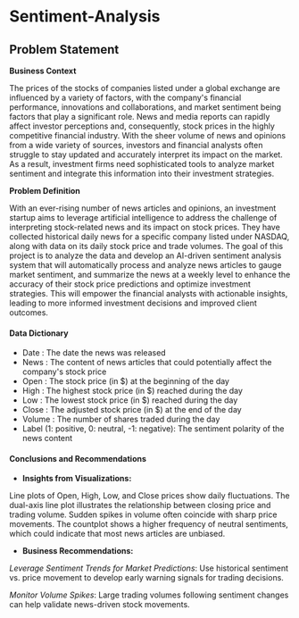 # Sentiment-Analysis

## Problem Statement
**Business Context**

The prices of the stocks of companies listed under a global exchange are influenced by a variety of factors, with the company's financial performance, innovations and collaborations, and market sentiment being factors that play a significant role. News and media reports can rapidly affect investor perceptions and, consequently, stock prices in the highly competitive financial industry. With the sheer volume of news and opinions from a wide variety of sources, investors and financial analysts often struggle to stay updated and accurately interpret its impact on the market. As a result, investment firms need sophisticated tools to analyze market sentiment and integrate this information into their investment strategies.

**Problem Definition**

With an ever-rising number of news articles and opinions, an investment startup aims to leverage artificial intelligence to address the challenge of interpreting stock-related news and its impact on stock prices. They have collected historical daily news for a specific company listed under NASDAQ, along with data on its daily stock price and trade volumes.
The goal of this project is to analyze the data and develop an AI-driven sentiment analysis system that will automatically process and analyze news articles to gauge market sentiment, and summarize the news at a weekly level to enhance the accuracy of their stock price predictions and optimize investment strategies. This will empower the financial analysts with actionable insights, leading to more informed investment decisions and improved client outcomes.

#### Data Dictionary
- Date : The date the news was released
- News : The content of news articles that could potentially affect the company's stock price
- Open : The stock price (in $) at the beginning of the day
- High : The highest stock price (in $) reached during the day
- Low : The lowest stock price (in $) reached during the day
- Close : The adjusted stock price (in $) at the end of the day
- Volume : The number of shares traded during the day
- Label (1: positive, 0: neutral, -1: negative): The sentiment polarity of the news content

#### Conclusions and Recommendations
- **Insights from Visualizations:**

Line plots of Open, High, Low, and Close prices show daily fluctuations.
The dual-axis line plot illustrates the relationship between closing price and trading volume. Sudden spikes in volume often coincide with sharp price movements.
The countplot shows a higher frequency of neutral sentiments, which could indicate that most news articles are unbiased.

- **Business Recommendations:**

*Leverage Sentiment Trends for Market Predictions*: Use historical sentiment vs. price movement to develop early warning signals for trading decisions.

*Monitor Volume Spikes*: Large trading volumes following sentiment changes can help validate news-driven stock movements.
